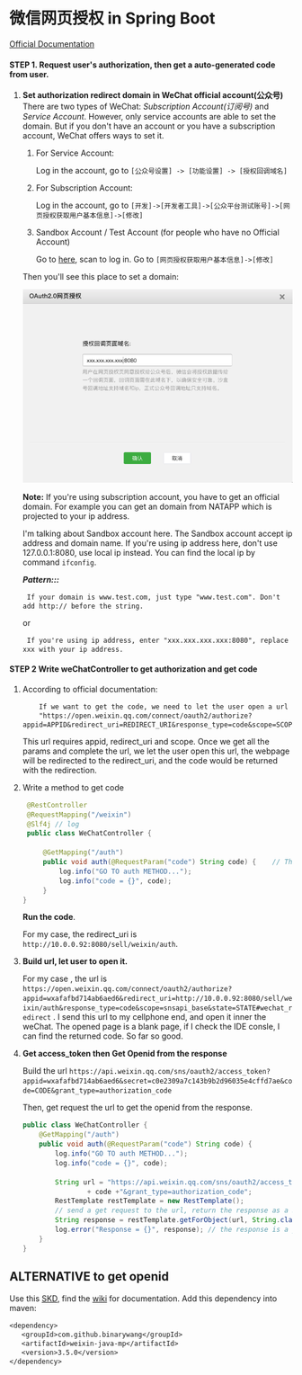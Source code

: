 # 微信网页授权 in Spring Boot

[Official Documentation](https://mp.weixin.qq.com/wiki?t=resource/res_main&id=mp1421140842)

#### STEP 1. Request user's authorization, then get a auto-generated code from user. 
1. **Set authorization redirect domain in WeChat official account(公众号)**
<br/>There are two types of WeChat: *Subscription Account(订阅号)* and *Service Account*. 
However, only service accounts are able to set the domain. But if you don't have an account or you 
have a subscription account, WeChat offers ways to set it.
    1. For Service Account:
        
          Log in the account, go to ```[公众号设置] -> [功能设置] -> [授权回调域名]```
    2. For Subscription Account:
    
          Log in the account, go to ```[开发]->[开发者工具]->[公众平台测试账号]->[网页授权获取用户基本信息]->[修改]```
          
    3. Sandbox Account / Test Account (for people who have no Official Account)
          
          Go to [here](https://mp.weixin.qq.com/debug/cgi-bin/sandbox?t=sandbox/login),
          scan to log in. Go to ```[网页授权获取用户基本信息]->[修改]```
          
    Then you'll see this place to set a domain:
     
     ![edit_domain](images/edit_domain.png)
    
    **Note:** If you're using subscription account, you have to get an official domain. For example you
    can get an domain from NATAPP which is projected to your ip address. 
    
    I'm talking about Sandbox account here. The Sandbox account accept ip address and domain name. If you're using
    ip address here, don't use 127.0.0.1:8080, use local ip instead. You can find the local ip by command ```ifconfig```. 
    
    ***Pattern:::***
        
        If your domain is www.test.com, just type "www.test.com". Don't add http:// before the string. 
        
     or
        
        If you're using ip address, enter "xxx.xxx.xxx.xxx:8080", replace xxx with your ip address. 
        
#### STEP 2 **Write weChatController to get authorization and get code**
1. According to official documentation:
           
           If we want to get the code, we need to let the user open a url 
           "https://open.weixin.qq.com/connect/oauth2/authorize?appid=APPID&redirect_uri=REDIRECT_URI&response_type=code&scope=SCOPE&state=STATE#wechat_redirect"
   This url requires appid, redirect_uri and scope. Once we get all the params and complete the url, we let the user open this url, the webpage
    will be redirected to the redirect_uri, and the code would be returned with the redirection.         
    
2. Write a method to get code
    
   ```java
    @RestController
    @RequestMapping("/weixin")
    @Slf4j // log
    public class WeChatController {
    
        @GetMapping("/auth")
        public void auth(@RequestParam("code") String code) {    // The code will be return in the 
            log.info("GO TO auth METHOD...");
            log.info("code = {}", code);
        }
   }
   ```
   
   **Run the code**.
   
   For my case, the redirect_uri is ```http://10.0.0.92:8080/sell/weixin/auth```.
    
3. **Build url, let user to open it.** 
 
    For my case , the url is ```https://open.weixin.qq.com/connect/oauth2/authorize?appid=wxafafbd714ab6aed6&redirect_uri=http://10.0.0.92:8080/sell/weixin/auth&response_type=code&scope=snsapi_base&state=STATE#wechat_redirect```
    . I send this url to my cellphone end, and open it inner the weChat. The opened page is a blank page, 
    if I check the IDE consle, I can find the returned code. So far so good.
    
4. **Get access_token then Get Openid from the response**
    
    Build the url ```https://api.weixin.qq.com/sns/oauth2/access_token?appid=wxafafbd714ab6aed6&secret=c0e2309a7c143b9b2d96035e4cffd7ae&code=CODE&grant_type=authorization_code```
    
    Then, get request the url to get the openid from the response.
    ```java
    public class WeChatController {
        @GetMapping("/auth")
        public void auth(@RequestParam("code") String code) {
            log.info("GO TO auth METHOD...");
            log.info("code = {}", code);
    
            String url = "https://api.weixin.qq.com/sns/oauth2/access_token?appid=wxafafbd714ab6aed6&secret=c0e2309a7c143b9b2d96035e4cffd7ae&code="
                    + code +"&grant_type=authorization_code";
            RestTemplate restTemplate = new RestTemplate();
            // send a get request to the url, return the response as a String
            String response = restTemplate.getForObject(url, String.class);
            log.error("Response = {}", response); // the response is a json, it contains openid which is important for the payment.
        }
    }
    ```
   
   
## ALTERNATIVE to get openid

Use this [SKD](https://github.com/Wechat-Group/WxJava),
find the [wiki](https://github.com/Wechat-Group/WxJava/wiki/企业号开发文档) for documentation. 
Add this dependency into maven:
```        
<dependency>
   <groupId>com.github.binarywang</groupId>
   <artifactId>weixin-java-mp</artifactId>
   <version>3.5.0</version>
</dependency>
```

    

        
 